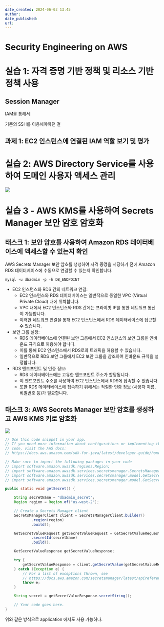 ```yaml
---
date_created: 2024-06-03 13:45
author: 
date_published: 
url:
---
```

# Security Engineering on AWS 

# 실습 1: 자격 증명 기반 정책 및 리소스 기반 정책 사용

## Session Manager

IAM을 통해서 

기존의 SSH를 이용해야하던 걸 

## 과제 1: EC2 인스턴스에 연결된 IAM 역할 보기 및 평가

# 실습 2: AWS Directory Service를 사용하여 도메인 사용자 액세스 관리

![](Pasted%20image%2020240603162655.png)
# 실습 3 - AWS KMS를 사용하여 Secrets Manager 보안 암호 암호화

## 태스크 1: 보안 암호를 사용하여 Amazon RDS 데이터베이스에 액세스할 수 있는지 확인

AWS Secrets Manager 보안 암호를 생성하여 자격 증명을 저장하기 전에 Amazon RDS 데이터베이스에 수동으로 연결할 수 있는지 확인합니다.

```
mysql -u dbadmin -p -h DB_ENDPOINT
```

- EC2 인스턴스와 RDS 간의 네트워크 연결:
    - EC2 인스턴스와 RDS 데이터베이스는 일반적으로 동일한 VPC (Virtual Private Cloud) 내에 위치합니다.
    - VPC 내에서 EC2 인스턴스와 RDS 간에는 프라이빗 IP를 통한 네트워크 통신이 가능합니다.
    - 이러한 네트워크 연결을 통해 EC2 인스턴스에서 RDS 데이터베이스에 접근할 수 있습니다.
- 보안 그룹 설정:
    - RDS 데이터베이스에 연결된 보안 그룹에서 EC2 인스턴스의 보안 그룹을 인바운드 규칙으로 허용해야 합니다.
    - 이를 통해 EC2 인스턴스에서 RDS로의 트래픽을 허용할 수 있습니다.
    - 일반적으로 RDS 보안 그룹에서 EC2 보안 그룹을 참조하여 인바운드 규칙을 설정합니다.
- RDS 엔드포인트 및 인증 정보:
    - RDS 데이터베이스에는 고유한 엔드포인트 주소가 할당됩니다.
    - 이 엔드포인트 주소를 사용하여 EC2 인스턴스에서 RDS에 접속할 수 있습니다.
    - 또한 RDS 데이터베이스에 접속하기 위해서는 적절한 인증 정보 (사용자 이름, 비밀번호 등)가 필요합니다.

## 태스크 3: AWS Secrets Manager 보안 암호를 생성하고 AWS KMS 키로 암호화

![](Pasted%20image%2020240604110353.png)

```java
// Use this code snippet in your app.
// If you need more information about configurations or implementing the sample
// code, visit the AWS docs:
// https://docs.aws.amazon.com/sdk-for-java/latest/developer-guide/home.html

// Make sure to import the following packages in your code
// import software.amazon.awssdk.regions.Region;
// import software.amazon.awssdk.services.secretsmanager.SecretsManagerClient;
// import software.amazon.awssdk.services.secretsmanager.model.GetSecretValueRequest;
// import software.amazon.awssdk.services.secretsmanager.model.GetSecretValueResponse;	

public static void getSecret() {

    String secretName = "dbadmin_secret";
    Region region = Region.of("us-west-2");

    // Create a Secrets Manager client
    SecretsManagerClient client = SecretsManagerClient.builder()
            .region(region)
            .build();

    GetSecretValueRequest getSecretValueRequest = GetSecretValueRequest.builder()
            .secretId(secretName)
            .build();

    GetSecretValueResponse getSecretValueResponse;

    try {
        getSecretValueResponse = client.getSecretValue(getSecretValueRequest);
    } catch (Exception e) {
        // For a list of exceptions thrown, see
        // https://docs.aws.amazon.com/secretsmanager/latest/apireference/API_GetSecretValue.html
        throw e;
    }

    String secret = getSecretValueResponse.secretString();

    // Your code goes here.
}
```

위와 같은 방식으로 application 에서도 사용 가능하다.
